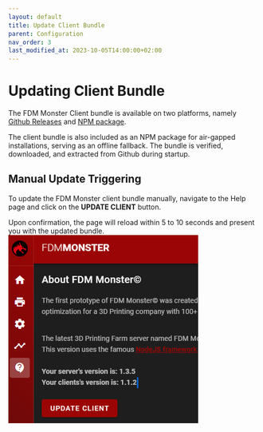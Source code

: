 ```yaml
---
layout: default
title: Update Client Bundle
parent: Configuration
nav_order: 3
last_modified_at: 2023-10-05T14:00:00+02:00
---
```


# Updating Client Bundle

The FDM Monster Client bundle is available on two platforms, namely [Github Releases](https://github.com/fdm-monster/fdm-monster-client/releases) and [NPM package](https://www.npmjs.com/package/@fdm-monster/client).

The client bundle is also included as an NPM package for air-gapped installations, serving as an offline fallback. The bundle is verified, downloaded, and extracted from Github during startup.

## Manual Update Triggering

To update the FDM Monster client bundle manually, navigate to the Help page and click on the **UPDATE CLIENT** button.

Upon confirmation, the page will reload within 5 to 10 seconds and present you with the updated bundle.
![Screenshot of the Help page with the UPDATE CLIENT button highlighted](../images/5-updating-client-bundle.png)
